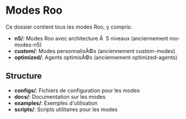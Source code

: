 ﻿# Modes Roo

Ce dossier contient tous les modes Roo, y compris:

- **n5/**: Modes Roo avec architecture Ã  5 niveaux (anciennement roo-modes-n5)
- **custom/**: Modes personnalisÃ©s (anciennement custom-modes)
- **optimized/**: Agents optimisÃ©s (anciennement optimized-agents)

## Structure

- **configs/**: Fichiers de configuration pour les modes
- **docs/**: Documentation sur les modes
- **examples/**: Exemples d'utilisation
- **scripts/**: Scripts utilitaires pour les modes
